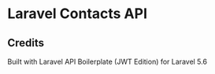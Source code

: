 # Laravel Contacts API

## Credits

Built with Laravel API Boilerplate (JWT Edition) for Laravel 5.6
